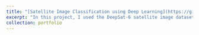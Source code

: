 ```yaml
---
title: "[Satellite Image Classification using Deep Learning](https://github.com/varsha2509/Springboard-DS/tree/master/Capstone2)"
excerpt: "In this project, I used the DeepSat-6 satellite image dataset to build a multi-class classification algorithm using convolution neural networks to classify images based on the land use type. <br/> <br/> Check out my <a href='https://github.com/varsha2509/Springboard-DS/tree/master/Capstone2' target='_blank'>github repo</a> for more details!<br/><img src='/images/Image2.png'>"
collection: portfolio
---
```



